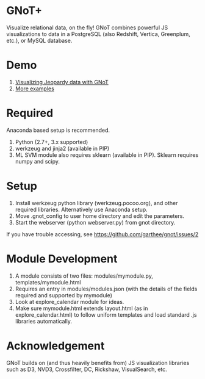 GNoT+
====
Visualize relational data, on the fly!
GNoT combines powerful JS visualizations to data in a PostgreSQL (also Redshift, Vertica, Greenplum, etc.), or MySQL database.

Demo
===
1. [Visualizing Jeopardy data with GNoT](https://www.evernote.com/shard/s4/sh/762f3b3d-e088-48b1-b3f0-372cf31d1831/825167a720abf0dd)
2. [More examples](http://ddmg1.csail.mit.edu:5000/render?submit=submit&query=module%3A+explore_examples)

Required
===
Anaconda based setup is recommended.
1. Python (2.7+, 3.x supported)
2. werkzeug and jinja2 (available in PIP)
3. ML SVM module also requires sklearn (available in PIP). Sklearn requires numpy and scipy.


Setup
====
1. Install werkzeug python library (werkzeug.pocoo.org), and other required libraries. Alternatively use Anaconda setup.
2. Move .gnot_config to user home directory and edit the parameters.
3. Start the webserver (python webserver.py) from gnot directory.

If you have trouble accessing, see https://github.com/garthee/gnot/issues/2

Module Development
====
1. A module consists of two files: modules/mymodule.py, templates/mymodule.html
2. Requires an entry in modules/modules.json (with the details of the fields required and supported by mymodule)
3. Look at explore_calendar module for ideas.
4. Make sure mymodule.html extends layout.html (as in explore_calendar.html) to follow uniform templates and load standard .js libraries automatically.

Acknowledgement
====
GNoT builds on (and thus heavily benefits from) JS visualization libraries such as D3, NVD3, Crossfilter, DC, Rickshaw, VisualSearch, etc.
